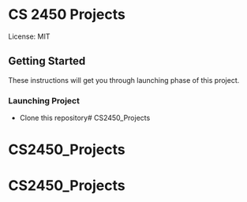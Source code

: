 # CS 2450 Projects

License: MIT

## Getting Started

These instructions will get you through launching phase of this project.

### Launching Project

- Clone this repository# CS2450_Projects
# CS2450_Projects
# CS2450_Projects
